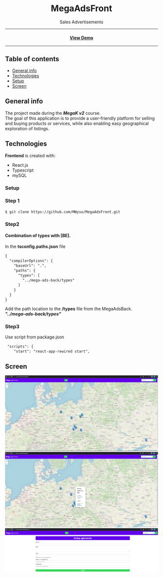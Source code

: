 <div align="center">
<h1>MegaAdsFront</h1>
<p>
Sales Advertisements
</p>
<hr>

<h4>
    <a href="https://wyso.networkmanager.pl/">View Demo</a>
</h4>
<hr>
</div>

## Table of contents
* [General info](#general-info)
* [Technologies](#technologies)
* [Setup](#setup)
* [Screen](#screen)

## General info
The project made during the ***MegaK v2*** course. <br>
The goal of this application is to provide a user-friendly platform for selling and buying products or services, while also enabling easy geographical exploration of listings.

## Technologies
**Frontend** is created with:
* React.js
* Typescript
* mySQL  

### Setup

### Step 1
``
$ git clone https://github.com/MWyso/MegaAdsFront.git
``
### Step2
#### Combination of types with [BE].
In the **tsconfig.paths.json** file
````
{
  "compilerOptions": {
    "baseUrl": ".",
    "paths": {
      "types": [
        "../mega-ads-back/types"
      ]
    }
  }
}
````

Add the path location to the **/types** file from the MegaAdsBack.
<br>
***"../mega-ads-back/types"***

### Step3
Use script from package.json
<br>
````
 "scripts": {
    "start": "react-app-rewired start",
````

## Screen

![aplication](/src//assets/images/ads1.jpg "aplication")
![aplication](/src//assets/images/ads3.jpg "aplication")
![aplication](/src//assets/images/ads2.jpg "aplication")
